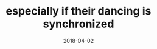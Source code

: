 ---
title: "especially if their dancing is synchronized"
date: 2018-04-02
tags:
  - fragment
  - music
  - Lofty Thoughts
---